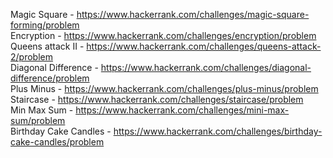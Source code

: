 Magic Square - https://www.hackerrank.com/challenges/magic-square-forming/problem  
Encryption - https://www.hackerrank.com/challenges/encryption/problem  
Queens attack II - https://www.hackerrank.com/challenges/queens-attack-2/problem  
Diagonal Difference - https://www.hackerrank.com/challenges/diagonal-difference/problem  
Plus Minus - https://www.hackerrank.com/challenges/plus-minus/problem  
Staircase - https://www.hackerrank.com/challenges/staircase/problem  
Min Max Sum - https://www.hackerrank.com/challenges/mini-max-sum/problem  
Birthday Cake Candles - https://www.hackerrank.com/challenges/birthday-cake-candles/problem